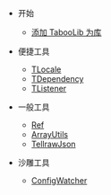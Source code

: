 * 开始
  + [添加 TabooLib 为库](start.md)

* 便捷工具
  + [TLocale](tlocale.md)
  + [TDependency](dependency.md)
  + [TListener](TListener.md)
  
* 一般工具
  + [Ref](ref.md)
  + [ArrayUtils](arrayutils.md)
  + [TellrawJson](tellrawjson.md)

* 沙雕工具
  + [ConfigWatcher](ConfigWatcher.md)
